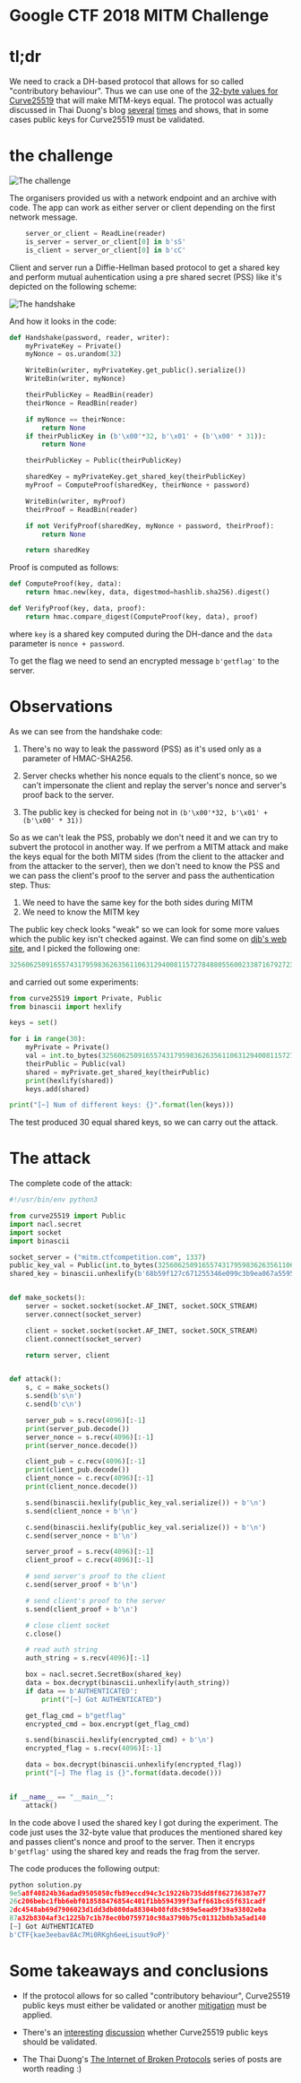 Google CTF 2018 MITM Challenge
==============================

# tl;dr

We need to crack a DH-based protocol that allows for so called "contributory behaviour". Thus we can use one of the [32-byte values for Curve25519](http://cr.yp.to/ecdh.html#validate) that will make MITM-keys equal. The protocol was actually discussed in Thai Duong's blog [several](https://vnhacker.blogspot.com/2016/08/the-internet-of-broken-protocols.html) [times](https://vnhacker.blogspot.com/2015/09/why-not-validating-curve25519-public.html) and shows, that in some cases public keys for Curve25519 must be validated.

# the challenge

![The challenge](mitm.png)

The organisers provided us with a network endpoint and an archive with code. The app can work as either server or client depending on the first network message.
 
```python
    server_or_client = ReadLine(reader)
    is_server = server_or_client[0] in b'sS'
    is_client = server_or_client[0] in b'cC'
```

Client and server run a Diffie-Hellman based protocol to get a shared key and perform mutual auhentication using a pre shared secret (PSS) like it's depicted on the following scheme:

![The handshake](handshake.png)

And how it looks in the code:

```python
def Handshake(password, reader, writer):
    myPrivateKey = Private()
    myNonce = os.urandom(32)

    WriteBin(writer, myPrivateKey.get_public().serialize())
    WriteBin(writer, myNonce)

    theirPublicKey = ReadBin(reader)
    theirNonce = ReadBin(reader)

    if myNonce == theirNonce:
        return None
    if theirPublicKey in (b'\x00'*32, b'\x01' + (b'\x00' * 31)):
        return None

    theirPublicKey = Public(theirPublicKey)

    sharedKey = myPrivateKey.get_shared_key(theirPublicKey)
    myProof = ComputeProof(sharedKey, theirNonce + password)

    WriteBin(writer, myProof)
    theirProof = ReadBin(reader)

    if not VerifyProof(sharedKey, myNonce + password, theirProof):
        return None

    return sharedKey
```

Proof is computed as follows:

```python
def ComputeProof(key, data):
    return hmac.new(key, data, digestmod=hashlib.sha256).digest()
```
```python
def VerifyProof(key, data, proof):
    return hmac.compare_digest(ComputeProof(key, data), proof)
```

where ```key``` is a shared key computed during the DH-dance and the ```data``` parameter is ```nonce + password```. 

To get the flag we need to send an encrypted message ```b'getflag'``` to the server.

# Observations

As we can see from the handshake code:

1. There's no way to leak the password (PSS) as it's used only as a parameter of HMAC-SHA256.

2. Server checks whether his nonce equals to the client's nonce, so we can't impersonate the client and replay the server's nonce and server's proof back to the server.

3. The public key is checked for being not in ```(b'\x00'*32, b'\x01' + (b'\x00' * 31))```

So as we can't leak the PSS, probably we don't need it and we can try to subvert the protocol in another way. If we perfrom a MITM attack and make the keys equal for the both MITM sides (from the client to the attacker and from the attacker to the server), then we don't need to know the PSS and we can pass the client's proof to the server and pass the authentication step. Thus:
 
 1. We need to have the same key for the both sides during MITM
 2. We need to know the MITM key
 
The public key check looks "weak" so we can look for some more values which the public key isn't checked against. We can find some on [djb's web site](http://cr.yp.to/ecdh.html#validate), and I picked the following one:

```python
325606250916557431795983626356110631294008115727848805560023387167927233504
```

and carried out some experiments:

```python
from curve25519 import Private, Public
from binascii import hexlify

keys = set()

for i in range(30):
    myPrivate = Private()
    val = int.to_bytes(325606250916557431795983626356110631294008115727848805560023387167927233504, 32, 'little')
    theirPublic = Public(val)
    shared = myPrivate.get_shared_key(theirPublic)
    print(hexlify(shared))
    keys.add(shared)

print("[~] Num of different keys: {}".format(len(keys)))
```

The test produced 30 equal shared keys, so we can carry out the attack.

# The attack

The complete code of the attack:

```python
#!/usr/bin/env python3

from curve25519 import Public
import nacl.secret
import socket
import binascii

socket_server = ("mitm.ctfcompetition.com", 1337)
public_key_val = Public(int.to_bytes(325606250916557431795983626356110631294008115727848805560023387167927233504, 32, 'little'))
shared_key = binascii.unhexlify(b'68b59f127c671255346e099c3b9ea067a5595ba2adf26daa5e69d6a8a29d191a')


def make_sockets():
    server = socket.socket(socket.AF_INET, socket.SOCK_STREAM)
    server.connect(socket_server)

    client = socket.socket(socket.AF_INET, socket.SOCK_STREAM)
    client.connect(socket_server)

    return server, client


def attack():
    s, c = make_sockets()
    s.send(b's\n')
    c.send(b'c\n')

    server_pub = s.recv(4096)[:-1]
    print(server_pub.decode())
    server_nonce = s.recv(4096)[:-1]
    print(server_nonce.decode())

    client_pub = c.recv(4096)[:-1]
    print(client_pub.decode())
    client_nonce = c.recv(4096)[:-1]
    print(client_nonce.decode())

    s.send(binascii.hexlify(public_key_val.serialize()) + b'\n')
    s.send(client_nonce + b'\n')

    c.send(binascii.hexlify(public_key_val.serialize()) + b'\n')
    c.send(server_nonce + b'\n')

    server_proof = s.recv(4096)[:-1]
    client_proof = c.recv(4096)[:-1]

    # send server's proof to the client
    c.send(server_proof + b'\n')

    # send client's proof to the server
    s.send(client_proof + b'\n')

    # close client socket
    c.close()

    # read auth string
    auth_string = s.recv(4096)[:-1]

    box = nacl.secret.SecretBox(shared_key)
    data = box.decrypt(binascii.unhexlify(auth_string))
    if data == b'AUTHENTICATED':
        print("[~] Got AUTHENTICATED")

    get_flag_cmd = b"getflag"
    encrypted_cmd = box.encrypt(get_flag_cmd)

    s.send(binascii.hexlify(encrypted_cmd) + b'\n')
    encrypted_flag = s.recv(4096)[:-1]

    data = box.decrypt(binascii.unhexlify(encrypted_flag))
    print("[~] The flag is {}".format(data.decode()))


if __name__ == "__main__":
    attack()

```

In the code above I used the shared key I got during the experiment. The code just uses the 32-byte value that produces the mentioned shared key and passes client's nonce and proof to the server. Then it encryps ```b'getflag'``` using the shared key and reads the frag from the server. 

The code produces the following output:

```python
python solution.py
9e5a8f40824b36adad9505050cfb89eccd94c3c19226b735dd8f862736387e77
26c206bebc1fbb6ebf018588476854c401f1bb594399f3aff661bc65f631cadf
2dc4548ab69d7906023d1dd3db080da88304b08fd8c989e5ead9f39a93802e0a
87a32b8304af3c1225b7c1b78ec0b0759710c98a3790b75c01312b8b3a5ad140
[~] Got AUTHENTICATED
b'CTF{kae3eebav8Ac7Mi0RKgh6eeLisuut9oP}'
```

# Some takeaways and conclusions

* If the protocol allows for so called "contributory behaviour", Curve25519 public keys must either be validated or another [mitigation](https://vnhacker.blogspot.com/2015/09/why-not-validating-curve25519-public.html) must be applied.

* There's an [interesting](https://research.kudelskisecurity.com/2017/04/25/should-ecdh-keys-be-validated/) [discussion](https://moderncrypto.org/mail-archive/curves/2017/000896.html) whether Curve25519 public keys should be validated. 

* The Thai Duong's [The Internet of Broken Protocols](https://vnhacker.blogspot.com/search/label/The%20Internet%20of%20Broken%20Protocols) series of posts are worth reading :)
